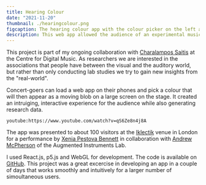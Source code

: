 ```yaml
---
title: Hearing Colour
date: "2021-11-20"
thumbnail: ./hearingcolour.png
figcaption: The hearing colour app with the colour picker on the left and the collaborative visualisation in the background. 
description: This web app allowed the audience of an experimental music concert to create a collaborative visualisation with their phones during the performance. It was first presented at Iklectic in London in November 2021. 
---
```


This project is part of my ongoing collaboration with <a rel="noopener noreferrer" target="_blank" href="http://eecs.qmul.ac.uk/profiles/saitischaralampos.html">Charalampos Saitis</a> at the Centre for Digital Music.
As researchers we are interested in the associations that people have between the visual and the auditory world, but rather than only conducting lab studies we try to gain new insights from the "real-world".

Concert-goers can load a web app on their phones and pick a colour that will then appear as a moving blob on a large screen on the stage. 
It created an intruiging, interactive experience for the audience while also generating research data.

`youtube:https://www.youtube.com/watch?v=qS6Ze8n4j8A`

The app was presented to about 100 visitors at the <a rel="noopener noreferrer" target="_blank" href="https://iklectikartlab.com/hearing-colour-sonic-worlds-and-other-senses/">Iklectik</a> venue in London for a performance by <a rel="noopener noreferrer" target="_blank" href="https://xeniapestovabennett.com/">Xenia Pestova Bennett</a>
in collaboration with <a rel="noopener noreferrer" target="_blank" href="http://andrewmcpherson.org/">Andrew McPherson</a> of the Augmented Instruments Lab.

I used React.js, p5.js and WebGL for development. The code is available on <a rel="noopener noreferrer" target="_blank" href="https://github.com/SFRL/hearing-colour-app">GitHub</a>. This project was a great excercise in developing an app in a couple of days that works smoothly and intuitively for a larger number of simoultaneous users.


